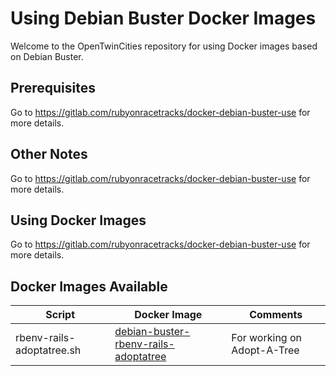 # Using Debian Buster Docker Images

Welcome to the OpenTwinCities repository for using Docker images based on Debian Buster.

## Prerequisites
Go to https://gitlab.com/rubyonracetracks/docker-debian-buster-use for more details.

## Other Notes
Go to https://gitlab.com/rubyonracetracks/docker-debian-buster-use for more details.

## Using Docker Images
Go to https://gitlab.com/rubyonracetracks/docker-debian-buster-use for more details.

## Docker Images Available
| Script | Docker Image | Comments |
|--------|--------------|----------|
| rbenv-rails-adoptatree.sh | [debian-buster-rbenv-rails-adoptatree](https://github.com/OpenTwinCities/docker-debian-buster-rbenv-rails-adoptatree) | For working on Adopt-A-Tree |
